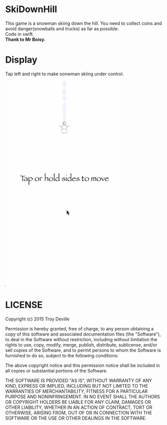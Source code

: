 # SkiDownHill
This game is a snowman skiing down the hill. You need to collect coins and avoid danger(snowballs and trucks) as far as possible.  
Code in swift.  
**Thank to Mr Boisy.**

# Display
Tap left and right to make sonwman skiing under control.
![SkiDownHill](./SkiDownHill.gif)

# LICENSE
Copyright (c) 2015 Troy Deville

Permission is hereby granted, free of charge, to any person obtaining a copy of this software and associated documentation files (the "Software"), to deal in the Software without restriction, including without limitation the rights to use, copy, modify, merge, publish, distribute, sublicense, and/or sell copies of the Software, and to permit persons to whom the Software is furnished to do so, subject to the following conditions:

The above copyright notice and this permission notice shall be included in all copies or substantial portions of the Software.

THE SOFTWARE IS PROVIDED "AS IS", WITHOUT WARRANTY OF ANY KIND, EXPRESS OR IMPLIED, INCLUDING BUT NOT LIMITED TO THE WARRANTIES OF MERCHANTABILITY, FITNESS FOR A PARTICULAR PURPOSE AND NONINFRINGEMENT. IN NO EVENT SHALL THE AUTHORS OR COPYRIGHT HOLDERS BE LIABLE FOR ANY CLAIM, DAMAGES OR OTHER LIABILITY, WHETHER IN AN ACTION OF CONTRACT, TORT OR OTHERWISE, ARISING FROM, OUT OF OR IN CONNECTION WITH THE SOFTWARE OR THE USE OR OTHER DEALINGS IN THE SOFTWARE.


